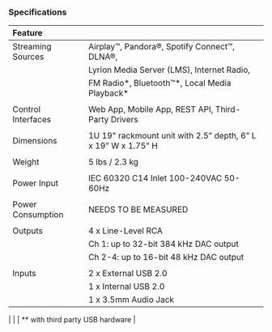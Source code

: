 ### Specifications

|Feature||
|:------|:-----|
|Streaming Sources            | Airplay™, Pandora®, Spotify Connect™, DLNA®, |
|                             | Lyrion Media Server (LMS), Internet Radio, |
|                             | FM Radio\*, Bluetooth™\*, Local Media Playback\* |
|||
|Control Interfaces           | Web App, Mobile App, REST API, Third-Party Drivers |
|||
|Dimensions                   | 1U 19" rackmount unit with 2.5” depth, 6” L x 19” W x 1.75” H |
|||
|Weight                       | 5 lbs / 2.3 kg |
|||
|Power Input                  | IEC 60320 C14 Inlet 100-240VAC 50-60Hz |
|||
|Power Consumption            | NEEDS TO BE MEASURED |
|||
|Outputs                      | 4 x Line-Level RCA   |
|                             | Ch 1: up to 32-bit 384 kHz DAC output |
|                             | Ch 2-4: up to 16-bit 48 kHz DAC output |
|||
|Inputs                       | 2 x External USB 2.0 |
|                             | 1 x Internal USB 2.0 |
|                             | 1 x 3.5mm Audio Jack |
|
|
| *\* with third party USB hardware |

